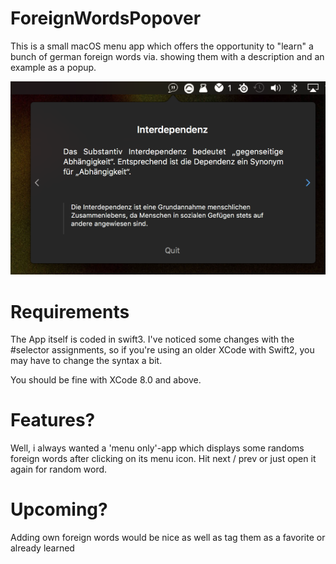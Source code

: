 # ForeignWordsPopover
This is a small macOS menu app which offers the opportunity to "learn" a bunch of german foreign words via. showing them with a description and an example as a popup.

![Alt text](/screenshot1.png?raw=true "ForeignWordPopover Screenshot")

# Requirements
The App itself is coded in swift3. I've noticed some changes with the #selector assignments, so if you're using an older XCode with Swift2, you may have to change the syntax a bit.

You should be fine with XCode 8.0 and above.

# Features?

Well, i always wanted a 'menu only'-app which displays some randoms foreign words after clicking on its menu icon. Hit next / prev or just open it again for random word.

# Upcoming?

Adding own foreign words would be nice
as well as tag them as a favorite or already learned

